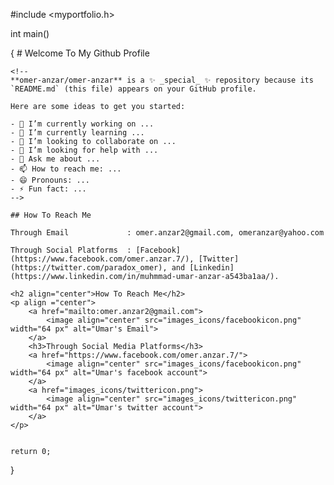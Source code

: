 #include <myportfolio.h>

int main()

{
    # Welcome To My Github Profile

    <!--
    **omer-anzar/omer-anzar** is a ✨ _special_ ✨ repository because its `README.md` (this file) appears on your GitHub profile.

    Here are some ideas to get you started:

    - 🔭 I’m currently working on ...
    - 🌱 I’m currently learning ...
    - 👯 I’m looking to collaborate on ...
    - 🤔 I’m looking for help with ...
    - 💬 Ask me about ...
    - 📫 How to reach me: ...
    - 😄 Pronouns: ...
    - ⚡ Fun fact: ...
    -->

    ## How To Reach Me

    Through Email             : omer.anzar2@gmail.com, omeranzar@yahoo.com

    Through Social Platforms  : [Facebook](https://www.facebook.com/omer.anzar.7/), [Twitter](https://twitter.com/paradox_omer), and [Linkedin](https://www.linkedin.com/in/muhmmad-umar-anzar-a543ba1aa/).

    <h2 align="center">How To Reach Me</h2>
    <p align ="center">
        <a href="mailto:omer.anzar2@gmail.com">
            <image align="center" src="images_icons/facebookicon.png" width="64 px" alt="Umar's Email">
        </a>
        <h3>Through Social Media Platforms</h3>
        <a href="https://www.facebook.com/omer.anzar.7/">
            <image align="center" src="images_icons/facebookicon.png" width="64 px" alt="Umar's facebook account">
        </a>
        <a href="images_icons/twittericon.png">
            <image align="center" src="images_icons/twittericon.png" width="64 px" alt="Umar's twitter account">
        </a>  
    </p>


    return 0;

}

